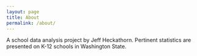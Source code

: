 ```yaml
---
layout: page
title: About
permalink: /about/
---
```


A school data analysis project by Jeff Heckathorn.
Pertinent statistics are presented on K-12 schools in Washington State.
